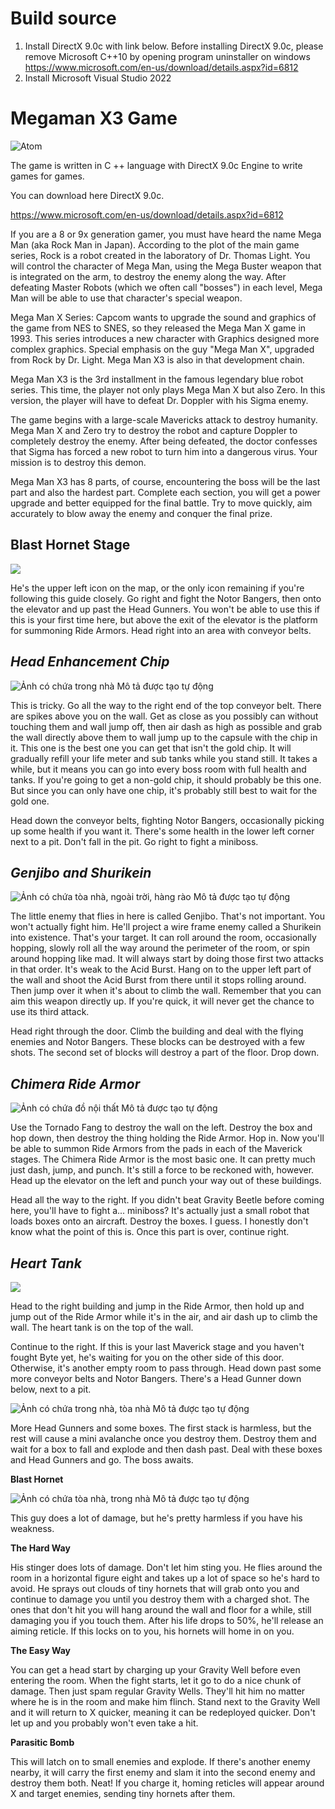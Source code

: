 # Build source
1. Install DirectX 9.0c with link below. Before installing DirectX 9.0c, please remove Microsoft C++10 by opening program uninstaller on windows
https://www.microsoft.com/en-us/download/details.aspx?id=6812
2. Install Microsoft Visual Studio 2022

# Megaman X3 Game
![Atom](https://github.com/vanluom123/Megaman-X3/blob/master/Image/Mega-Man-X3-PC.png)

The game is written in C ++ language with DirectX 9.0c Engine to write games for games.

You can download here DirectX 9.0c.

https://www.microsoft.com/en-us/download/details.aspx?id=6812

If you are a 8 or 9x generation gamer, you must have heard the name Mega Man (aka Rock Man in Japan). According to the plot of the main game series, Rock is a robot created in the laboratory of Dr. Thomas Light. You will control the character of Mega Man, using the Mega Buster weapon that is integrated on the arm, to destroy the enemy along the way. After defeating Master Robots (which we often call "bosses") in each level, Mega Man will be able to use that character's special weapon.

Mega Man X Series: Capcom wants to upgrade the sound and graphics of the game from NES to SNES, so they released the Mega Man X game in 1993. This series introduces a new character with Graphics designed more complex graphics. Special emphasis on the guy "Mega Man X", upgraded from Rock by Dr. Light. Mega Man X3 is also in that development chain.

Mega Man X3 is the 3rd installment in the famous legendary blue robot series. This time, the player not only plays Mega Man X but also Zero. In this version, the player will have to defeat Dr. Doppler with his Sigma enemy.

The game begins with a large-scale Mavericks attack to destroy humanity. Mega Man X and Zero try to destroy the robot and capture Doppler to completely destroy the enemy. After being defeated, the doctor confesses that Sigma has forced a new robot to turn him into a dangerous virus. Your mission is to destroy this demon.

Mega Man X3 has 8 parts, of course, encountering the boss will be the last part and also the hardest part. Complete each section, you will get a power upgrade and better equipped for the final battle. Try to move quickly, aim accurately to blow away the enemy and conquer the final prize.

## Blast Hornet Stage

![](https://github.com/vanluom123/Megaman-X3/blob/master/Image/hornet(1).jpg)

He's the upper left icon on the map, or the only icon remaining if you're
following this guide closely. Go right and fight the Notor Bangers, then onto
the elevator and up past the Head Gunners. You won't be able to use this if this
is your first time here, but above the exit of the elevator is the platform for
summoning Ride Armors. Head right into an area with conveyor belts. 

*Head Enhancement Chip*
-----------------------

![Ảnh có chứa trong nhà Mô tả được tạo tự động](https://github.com/vanluom123/Megaman-X3/blob/master/Image/hornet(2).jpg)

This is tricky. Go all the way to the right end of the top conveyor belt. There
are spikes above you on the wall. Get as close as you possibly can without
touching them and wall jump off, then air dash as high as possible and grab the
wall directly above them to wall jump up to the capsule with the chip in it.
This one is the best one you can get that isn't the gold chip. It will gradually
refill your life meter and sub tanks while you stand still. It takes a while,
but it means you can go into every boss room with full health and tanks. If
you're going to get a non-gold chip, it should probably be this one. But since
you can only have one chip, it's probably still best to wait for the gold one.  
  
Head down the conveyor belts, fighting Notor Bangers, occasionally picking up
some health if you want it. There's some health in the lower left corner next to
a pit. Don't fall in the pit. Go right to fight a miniboss.

*Genjibo and Shurikein*
-----------------------

![Ảnh có chứa tòa nhà, ngoài trời, hàng rào Mô tả được tạo tự động](https://github.com/vanluom123/Megaman-X3/blob/master/Image/hornet(3).jpg)

The little enemy that flies in here is called Genjibo. That's not important. You
won't actually fight him. He'll project a wire frame enemy called a Shurikein
into existence. That's your target. It can roll around the room, occasionally
hopping, slowly roll all the way around the perimeter of the room, or spin
around hopping like mad. It will always start by doing those first two attacks
in that order. It's weak to the Acid Burst. Hang on to the upper left part of
the wall and shoot the Acid Burst from there until it stops rolling around. Then
jump over it when it's about to climb the wall. Remember that you can aim this
weapon directly up. If you're quick, it will never get the chance to use its
third attack.   
  
Head right through the door. Climb the building and deal with the flying enemies
and Notor Bangers. These blocks can be destroyed with a few shots. The second
set of blocks will destroy a part of the floor. Drop down.

*Chimera Ride Armor*
--------------------

![Ảnh có chứa đồ nội thất Mô tả được tạo tự động](https://github.com/vanluom123/Megaman-X3/blob/master/Image/hornet(4).jpg)

Use the Tornado Fang to destroy the wall on the left. Destroy the box and hop
down, then destroy the thing holding the Ride Armor. Hop in. Now you'll be able
to summon Ride Armors from the pads in each of the Maverick stages. The Chimera
Ride Armor is the most basic one. It can pretty much just dash, jump, and punch.
It's still a force to be reckoned with, however. Head up the elevator on the
left and punch your way out of these buildings.  
  
Head all the way to the right. If you didn't beat Gravity Beetle before coming
here, you'll have to fight a... miniboss? It's actually just a small robot that
loads boxes onto an aircraft. Destroy the boxes. I guess. I honestly don't know
what the point of this is. Once this part is over, continue right. 

*Heart Tank*
------------

![](https://github.com/vanluom123/Megaman-X3/blob/master/Image/hornet(5).jpg)

Head to the right building and jump in the Ride Armor, then hold up and jump out
of the Ride Armor while it's in the air, and air dash up to climb the wall. The
heart tank is on the top of the wall.   
  
Continue to the right. If this is your last Maverick stage and you haven't
fought Byte yet, he's waiting for you on the other side of this door. Otherwise,
it's another empty room to pass through. Head down past some more conveyor belts
and Notor Bangers. There's a Head Gunner down below, next to a pit.

![Ảnh có chứa trong nhà, tòa nhà Mô tả được tạo tự động](https://github.com/vanluom123/Megaman-X3/blob/master/Image/hornet(6).jpg)

More Head Gunners and some boxes. The first stack is harmless, but the rest will
cause a mini avalanche once you destroy them. Destroy them and wait for a box to
fall and explode and then dash past. Deal with these boxes and Head Gunners and
go. The boss awaits.

**Blast Hornet**

![Ảnh có chứa tòa nhà, trong nhà Mô tả được tạo tự động](https://github.com/vanluom123/Megaman-X3/blob/master/Image/hornet(7).jpg)

This guy does a lot of damage, but he's pretty harmless if you have his
weakness. 

**The Hard Way**  
  
His stinger does lots of damage. Don't let him sting you. He flies around the
room in a horizontal figure eight and takes up a lot of space so he's hard to
avoid. He sprays out clouds of tiny hornets that will grab onto you and continue
to damage you until you destroy them with a charged shot. The ones that don't
hit you will hang around the wall and floor for a while, still damaging you if
you touch them. After his life drops to 50%, he'll release an aiming reticle. If
this locks on to you, his hornets will home in on you.   
  
**The Easy Way**  
  
You can get a head start by charging up your Gravity Well before even entering
the room. When the fight starts, let it go to do a nice chunk of damage. Then
just spam regular Gravity Wells. They'll hit him no matter where he is in the
room and make him flinch. Stand next to the Gravity Well and it will return to X
quicker, meaning it can be redeployed quicker. Don't let up and you probably
won't even take a hit.   
  
**Parasitic Bomb**  
  
This will latch on to small enemies and explode. If there's another enemy
nearby, it will carry the first enemy and slam it into the second enemy and
destroy them both. Neat! If you charge it, homing reticles will appear around X
and target enemies, sending tiny hornets after them.
